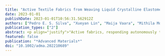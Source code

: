 ```yaml
---
title: "Active Textile Fabrics from Weaving Liquid Crystalline Elastomer Filaments"
date: 2023-01-01
publishDate: 2023-01-01T10:56:31.562912Z
authors: ["Pedro E. S. Silva", "Xueyan Lin", "Maija Vaara", "Mithila Mohan", "Jaana Vapaavuori", "Eugene M. Terentjev"]
publication_types: ["2"]
abstract: <p align="justify">"Active fabrics, responding autonomously to environmental changes, are the 'Holy Grail' of current development of smart textiles. Liquid crystal elastomers (LCEs) promise to be the base materials for large-stroke reversible actuation. The mechanical behavior of LCEs matches almost exactly the human muscle. Yet, it was not possible to produce filaments from LCEs that would be suitable for standard textile production methods, such as weaving. Based on our recent development of next-generation LCE fibers, here we present the crafting of active fabrics incorporating LCE yarn, woven on a standard loom, giving us control over the weave density and structure. We test two types of LCE yarns (soft and stiff) and their incorporation into several weaving patterns, and identify our 'champions': the twill pattern with stiffer LCE yarn that shows the greatest blocking force of 1-2 N/cm, and the weft rib pattern that shows over 10% reversible actuation strain on repeated heating cycles. We also demonstrate reversible 3D shape changes of active fabric by utilizing the circular weaving patterns that lead to cone shapes upon heating. The seamless combination of active LCE yarns into the rich portfolio of existing passive yarns can be transformative in creating a new type of stimuli-responsive actuating textiles."</p>
featured: false
publication: "*Advanced Materials*"
doi: "10.1002/adma.202210689"
---
```

